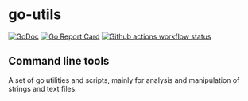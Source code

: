 # go-utils

[![GoDoc](https://godoc.org/github.com/HannaLindgren/go-utils?status.svg)](https://godoc.org/github.com/HannaLindgren/go-utils) [![Go Report Card](https://goreportcard.com/badge/github.com/HannaLindgren/go-utils)](https://goreportcard.com/report/github.com/HannaLindgren/go-utils) [![Github actions workflow status](https://github.com/HannaLindgren/go-utils/workflows/Go/badge.svg)](https://github.com/HannaLindgren/go-utils/actions)

## Command line tools

A set of go utilities and scripts, mainly for analysis and manipulation of strings and text files.

